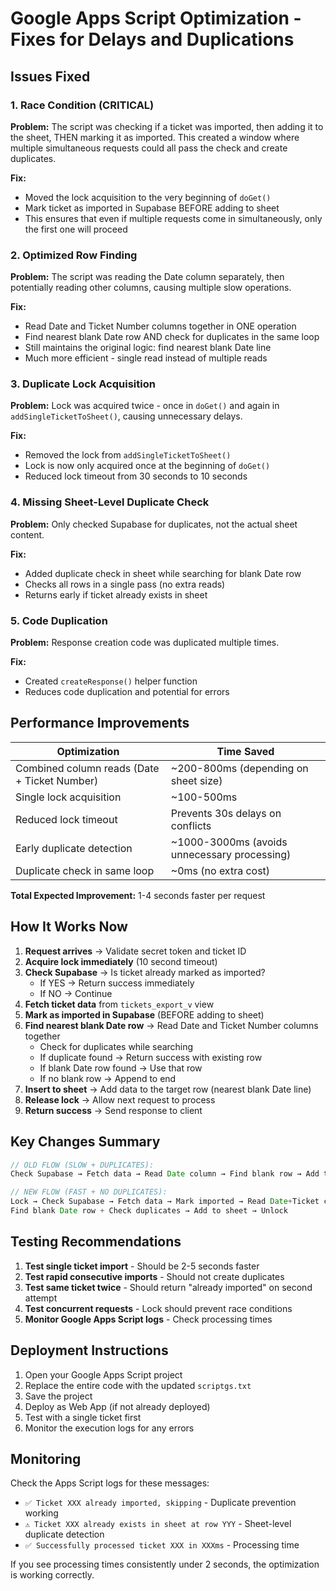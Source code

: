 # Google Apps Script Optimization - Fixes for Delays and Duplications

## Issues Fixed

### 1. **Race Condition (CRITICAL)**
**Problem:** The script was checking if a ticket was imported, then adding it to the sheet, THEN marking it as imported. This created a window where multiple simultaneous requests could all pass the check and create duplicates.

**Fix:** 
- Moved the lock acquisition to the very beginning of `doGet()`
- Mark ticket as imported in Supabase BEFORE adding to sheet
- This ensures that even if multiple requests come in simultaneously, only the first one will proceed

### 2. **Optimized Row Finding**
**Problem:** The script was reading the Date column separately, then potentially reading other columns, causing multiple slow operations.

**Fix:**
- Read Date and Ticket Number columns together in ONE operation
- Find nearest blank Date row AND check for duplicates in the same loop
- Still maintains the original logic: find nearest blank Date line
- Much more efficient - single read instead of multiple reads

### 3. **Duplicate Lock Acquisition**
**Problem:** Lock was acquired twice - once in `doGet()` and again in `addSingleTicketToSheet()`, causing unnecessary delays.

**Fix:**
- Removed the lock from `addSingleTicketToSheet()`
- Lock is now only acquired once at the beginning of `doGet()`
- Reduced lock timeout from 30 seconds to 10 seconds

### 4. **Missing Sheet-Level Duplicate Check**
**Problem:** Only checked Supabase for duplicates, not the actual sheet content.

**Fix:**
- Added duplicate check in sheet while searching for blank Date row
- Checks all rows in a single pass (no extra reads)
- Returns early if ticket already exists in sheet

### 5. **Code Duplication**
**Problem:** Response creation code was duplicated multiple times.

**Fix:**
- Created `createResponse()` helper function
- Reduces code duplication and potential for errors

## Performance Improvements

| Optimization | Time Saved |
|-------------|------------|
| Combined column reads (Date + Ticket Number) | ~200-800ms (depending on sheet size) |
| Single lock acquisition | ~100-500ms |
| Reduced lock timeout | Prevents 30s delays on conflicts |
| Early duplicate detection | ~1000-3000ms (avoids unnecessary processing) |
| Duplicate check in same loop | ~0ms (no extra cost) |

**Total Expected Improvement:** 1-4 seconds faster per request

## How It Works Now

1. **Request arrives** → Validate secret token and ticket ID
2. **Acquire lock immediately** (10 second timeout)
3. **Check Supabase** → Is ticket already marked as imported?
   - If YES → Return success immediately
   - If NO → Continue
4. **Fetch ticket data** from `tickets_export_v` view
5. **Mark as imported in Supabase** (BEFORE adding to sheet)
6. **Find nearest blank Date row** → Read Date and Ticket Number columns together
   - Check for duplicates while searching
   - If duplicate found → Return success with existing row
   - If blank Date row found → Use that row
   - If no blank row → Append to end
7. **Insert to sheet** → Add data to the target row (nearest blank Date line)
8. **Release lock** → Allow next request to process
9. **Return success** → Send response to client

## Key Changes Summary

```javascript
// OLD FLOW (SLOW + DUPLICATES):
Check Supabase → Fetch data → Read Date column → Find blank row → Add to sheet → Mark imported

// NEW FLOW (FAST + NO DUPLICATES):
Lock → Check Supabase → Fetch data → Mark imported → Read Date+Ticket columns once →
Find blank Date row + Check duplicates → Add to sheet → Unlock
```

## Testing Recommendations

1. **Test single ticket import** - Should be 2-5 seconds faster
2. **Test rapid consecutive imports** - Should not create duplicates
3. **Test same ticket twice** - Should return "already imported" on second attempt
4. **Test concurrent requests** - Lock should prevent race conditions
5. **Monitor Google Apps Script logs** - Check processing times

## Deployment Instructions

1. Open your Google Apps Script project
2. Replace the entire code with the updated `scriptgs.txt`
3. Save the project
4. Deploy as Web App (if not already deployed)
5. Test with a single ticket first
6. Monitor the execution logs for any errors

## Monitoring

Check the Apps Script logs for these messages:
- `✅ Ticket XXX already imported, skipping` - Duplicate prevention working
- `⚠️ Ticket XXX already exists in sheet at row YYY` - Sheet-level duplicate detection
- `✅ Successfully processed ticket XXX in XXXms` - Processing time

If you see processing times consistently under 2 seconds, the optimization is working correctly.

